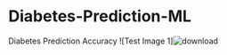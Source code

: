 # Diabetes-Prediction-ML
Diabetes Prediction Accuracy
![Test Image 1]![download](https://github.com/user-attachments/assets/c83eeeb5-0b97-4b64-8325-fc8c508d864d)
